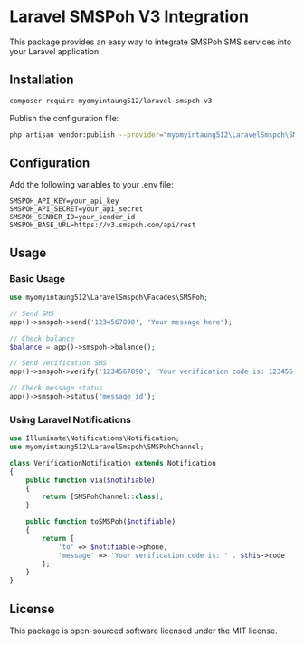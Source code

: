 # Laravel SMSPoh V3 Integration

This package provides an easy way to integrate SMSPoh SMS services into your Laravel application.

## Installation

```bash
composer require myomyintaung512/laravel-smspoh-v3
```

Publish the configuration file:

```bash
php artisan vendor:publish --provider="myomyintaung512\LaravelSmspoh\SMSPohServiceProvider"
```

## Configuration

Add the following variables to your .env file:

```env
SMSPOH_API_KEY=your_api_key
SMSPOH_API_SECRET=your_api_secret
SMSPOH_SENDER_ID=your_sender_id
SMSPOH_BASE_URL=https://v3.smspoh.com/api/rest
```

## Usage

### Basic Usage

```php
use myomyintaung512\LaravelSmspoh\Facades\SMSPoh;

// Send SMS
app()->smspoh->send('1234567890', 'Your message here');

// Check balance
$balance = app()->smspoh->balance();

// Send verification SMS
app()->smspoh->verify('1234567890', 'Your verification code is: 123456');

// Check message status
app()->smspoh->status('message_id');
```

### Using Laravel Notifications

```php
use Illuminate\Notifications\Notification;
use myomyintaung512\LaravelSmspoh\SMSPohChannel;

class VerificationNotification extends Notification
{
    public function via($notifiable)
    {
        return [SMSPohChannel::class];
    }

    public function toSMSPoh($notifiable)
    {
        return [
            'to' => $notifiable->phone,
            'message' => 'Your verification code is: ' . $this->code
        ];
    }
}
```

## License

This package is open-sourced software licensed under the MIT license.
